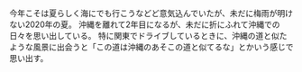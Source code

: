 今年こそは夏らしく海にでも行こうなどど意気込んでいたが、未だに梅雨が明けない2020年の夏。
沖縄を離れて2年目になるが、未だに折にふれて沖縄での日々を思い出している。
特に関東でドライブしているときに、沖縄の道と似たような風景に出会うと「この道は沖縄のあそこの道と似てるな」とかいう感じで思い出す。
